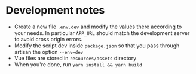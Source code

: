 # Development notes

* Create a new file `.env.dev` and modify the values there according to your needs.
In particular `APP_URL` should match the development server to avoid cross origin errors.
* Modify the script dev inside `package.json` so that you pass through artisan the option `--env=dev`
* Vue files are stored in `resources/assets` directory
* When you're done, run `yarn install && yarn build`
